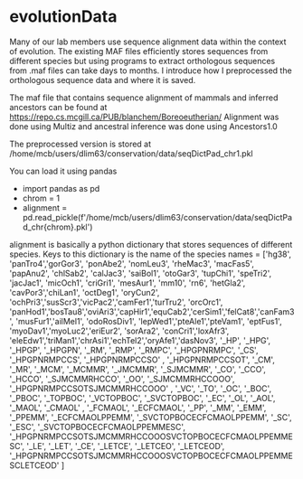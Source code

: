 # evolutionData
Many of our lab members use sequence alignment data within the context of evolution. The existing MAF files efficiently stores sequences from different species but using programs to extract orthologous sequences from .maf files can take days to months. I introduce how I preprocessed the orthologous sequence data and where it is saved.

The maf file that contains sequence alignment of mammals and inferred ancestors can be found at
https://repo.cs.mcgill.ca/PUB/blanchem/Boreoeutherian/
Alignment was done using Multiz and ancestral inference was done using Ancestors1.0

The preprocessed version is stored at
/home/mcb/users/dlim63/conservation/data/seqDictPad_chr1.pkl

You can load it using pandas 
* import pandas as pd
* chrom = 1
* alignment = pd.read_pickle(f'/home/mcb/users/dlim63/conservation/data/seqDictPad_chr{chrom}.pkl')

alignment is basically a python dictionary that stores sequences of different species. Keys to this dictionary is the name of the species 
names = ['hg38', 'panTro4','gorGor3', 'ponAbe2', 'nomLeu3', 'rheMac3', 'macFas5', 'papAnu2', 'chlSab2', 'calJac3', 'saiBol1', 'otoGar3', 'tupChi1', 
         'speTri2', 'jacJac1', 'micOch1', 'criGri1', 'mesAur1', 'mm10', 'rn6', 'hetGla2', 'cavPor3','chiLan1', 'octDeg1',
         'oryCun2', 'ochPri3','susScr3','vicPac2','camFer1','turTru2', 'orcOrc1', 'panHod1','bosTau8','oviAri3','capHir1','equCab2','cerSim1','felCat8','canFam3',
          'musFur1','ailMel1', 'odoRosDiv1', 'lepWed1','pteAle1','pteVam1',  'eptFus1', 'myoDav1','myoLuc2','eriEur2',
        'sorAra2', 'conCri1','loxAfr3', 'eleEdw1','triMan1','chrAsi1','echTel2','oryAfe1','dasNov3',
          '_HP', '_HPG', '_HPGP', '_HPGPN', '_RM', '_RMP', '_RMPC', '_HPGPNRMPC', '_CS', '_HPGPNRMPCCS', '_HPGPNRMPCCSO' , '_HPGPNRMPCCSOT',
         '_CM', '_MR', '_MCM', '_MCMMR', '_JMCMMR', '_SJMCMMR', '_CO', '_CCO', '_HCCO', '_SJMCMMRHCCO', '_OO', '_SJMCMMRHCCOOO', '_HPGPNRMPCCSOTSJMCMMRHCCOOO'
        , '_VC', '_TO', '_OC', '_BOC', '_PBOC', '_TOPBOC', '_VCTOPBOC', '_SVCTOPBOC',
          '_EC', '_OL', '_AOL', '_MAOL', '_CMAOL' , '_FCMAOL', '_ECFCMAOL',
          '_PP', '_MM', '_EMM', '_PPEMM', '_ECFCMAOLPPEMM', '_SVCTOPBOCECFCMAOLPPEMM',
          '_SC', '_ESC', '_SVCTOPBOCECFCMAOLPPEMMESC', '_HPGPNRMPCCSOTSJMCMMRHCCOOOSVCTOPBOCECFCMAOLPPEMMESC',
          '_LE', '_LET', '_CE', '_LETCE', '_LETCEO', '_LETCEOD', '_HPGPNRMPCCSOTSJMCMMRHCCOOOSVCTOPBOCECFCMAOLPPEMMESCLETCEOD'
         ]

